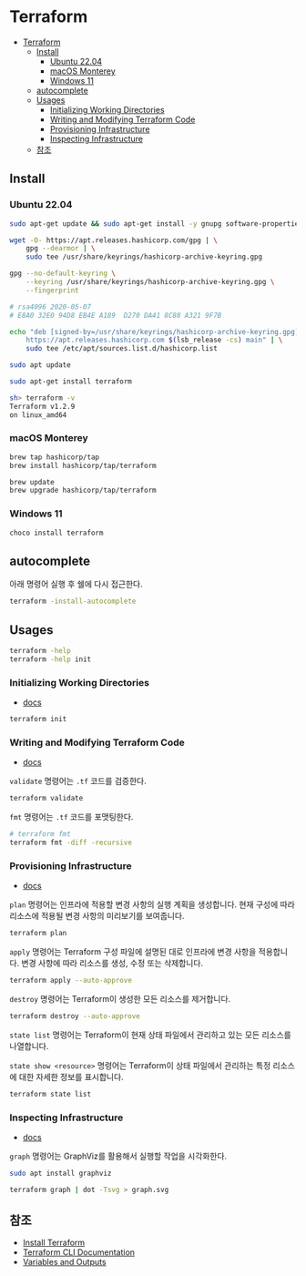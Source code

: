 # Terraform

- [Terraform](#terraform)
  - [Install](#install)
    - [Ubuntu 22.04](#ubuntu-2204)
    - [macOS Monterey](#macos-monterey)
    - [Windows 11](#windows-11)
  - [autocomplete](#autocomplete)
  - [Usages](#usages)
    - [Initializing Working Directories](#initializing-working-directories)
    - [Writing and Modifying Terraform Code](#writing-and-modifying-terraform-code)
    - [Provisioning Infrastructure](#provisioning-infrastructure)
    - [Inspecting Infrastructure](#inspecting-infrastructure)
  - [참조](#참조)

## Install

### Ubuntu 22.04

```sh
sudo apt-get update && sudo apt-get install -y gnupg software-properties-common
```

```sh
wget -O- https://apt.releases.hashicorp.com/gpg | \
    gpg --dearmor | \
    sudo tee /usr/share/keyrings/hashicorp-archive-keyring.gpg
```

```sh
gpg --no-default-keyring \
    --keyring /usr/share/keyrings/hashicorp-archive-keyring.gpg \
    --fingerprint

# rsa4096 2020-05-07
# E8A0 32E0 94D8 EB4E A189  D270 DA41 8C88 A321 9F7B
```

```sh
echo "deb [signed-by=/usr/share/keyrings/hashicorp-archive-keyring.gpg] \
    https://apt.releases.hashicorp.com $(lsb_release -cs) main" | \
    sudo tee /etc/apt/sources.list.d/hashicorp.list
```

```sh
sudo apt update
```

```sh
sudo apt-get install terraform
```

```sh
sh> terraform -v
Terraform v1.2.9
on linux_amd64
```

### macOS Monterey

```sh
brew tap hashicorp/tap
brew install hashicorp/tap/terraform
```

```sh
brew update
brew upgrade hashicorp/tap/terraform
```

### Windows 11

```ps1
choco install terraform
```

## autocomplete

아래 명령어 실행 후 쉘에 다시 접근한다.

```sh
terraform -install-autocomplete
```

## Usages

```sh
terraform -help
terraform -help init
```

### Initializing Working Directories

- [docs](https://www.terraform.io/cli/init)

```sh
terraform init
```

### Writing and Modifying Terraform Code

- [docs](https://www.terraform.io/cli/code)

`validate` 명령어는 `.tf` 코드를 검증한다.

```sh
terraform validate
```

`fmt` 명령어는 `.tf` 코드를 포맷팅한다.

```sh
# terraform fmt
terraform fmt -diff -recursive
```

### Provisioning Infrastructure

- [docs](https://www.terraform.io/cli/run)

`plan` 명령어는 인프라에 적용할 변경 사항의 실행 계획을 생성합니다.
현재 구성에 따라 리소스에 적용될 변경 사항의 미리보기를 보여줍니다.

```sh
terraform plan
```

`apply` 명령어는 Terraform 구성 파일에 설명된 대로 인프라에 변경 사항을 적용합니다.
변경 사항에 따라 리소스를 생성, 수정 또는 삭제합니다.

```sh
terraform apply --auto-approve
```

`destroy` 명령어는 Terraform이 생성한 모든 리소스를 제거합니다.

```sh
terraform destroy --auto-approve
```

`state list` 명령어는 Terraform이 현재 상태 파일에서 관리하고 있는 모든 리소스를 나열합니다.

`state show <resource>` 명령어는 Terraform이 상태 파일에서 관리하는 특정 리소스에 대한 자세한 정보를 표시합니다.

```sh
terraform state list
```

### Inspecting Infrastructure

- [docs](https://www.terraform.io/cli/inspect)

`graph` 명령어는 GraphViz를 활용해서 실행할 작업을 시각화한다.

```sh
sudo apt install graphviz
```

```sh
terraform graph | dot -Tsvg > graph.svg
```

## 참조

- [Install Terraform](https://learn.hashicorp.com/tutorials/terraform/install-cli)
- [Terraform CLI Documentation](https://www.terraform.io/cli)
- [Variables and Outputs](https://www.terraform.io/language/values)
